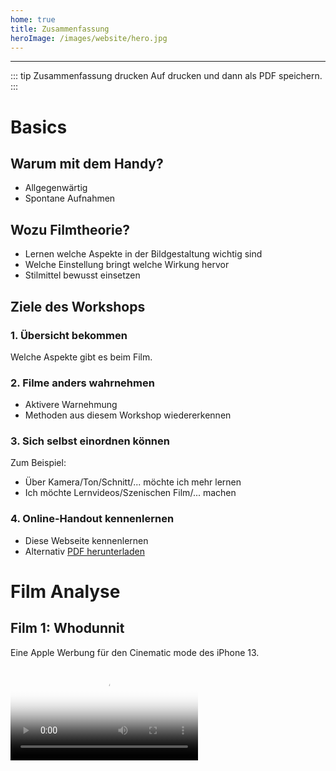 ```yaml
---
home: true
title: Zusammenfassung
heroImage: /images/website/hero.jpg
---
```

<hr/>

::: tip Zusammenfassung drucken
Auf drucken und dann als PDF speichern.
:::
# Basics

## Warum mit dem Handy?

- Allgegenwärtig
- Spontane Aufnahmen 

## Wozu Filmtheorie?

- Lernen welche Aspekte in der Bildgestaltung wichtig sind
- Welche Einstellung bringt welche Wirkung hervor
- Stilmittel bewusst einsetzen

## Ziele des Workshops

### 1. Übersicht bekommen
Welche Aspekte gibt es beim Film.

### 2. Filme anders wahrnehmen

- Aktivere Warnehmung 
- Methoden aus diesem Workshop wiedererkennen

### 3. Sich selbst einordnen können

Zum Beispiel:

- Über Kamera/Ton/Schnitt/... möchte ich mehr lernen
- Ich möchte Lernvideos/Szenischen Film/... machen


### 4. Online-Handout kennenlernen
- Diese Webseite kennenlernen 
- Alternativ [PDF herunterladen](/Zusammenfassung.pdf)



# Film Analyse

## Film 1: Whodunnit 
Eine Apple Werbung für den Cinematic mode des iPhone 13.

<video src="/videos/examples/whodunnit.mp4" controls poster="/videos/examples/whodunnit.jpg" />

### Techniken
Welche Techniken wurden verwendet?

::: details Dollyfahrt
<video src="/videos/examples/whodunnit-dolly.mp4" autoplay muted loop/>
Eine langsame Kamerafahrt in das Bild hinein kann Tiefe im Bild erzeugen.

Letztendliches Freigeben eines zweiten Bildes, Zusammenfügen von zwei Spielorten / Situationen.

::: tip Kranfahrt
Außerdem wird hier mit einem Kran gearbeitet, um die Kamera ins Bild zu positionieren, diese aus Hollywood Filmen wohlbekannte Bewegung verstärkt den kinematischen Effekt noch weiter ...
:::

::: details Szenenbild
Bei einem interessanten und filmischen Szenenbild vernachlässigt das Publikum die technischen Umstände und gibt sich der erzählten Welt hin.
![Dolly](/images/examples/example2.jpg)

::: tip Licht und Kadrage
Zusätzlich ist das Bild sehr symmetrisch arrangiert, was eine stärkere Bild-Ästhetik erzeugt als vom Auge / von zufälligen Handybildern gewohnt.
:::

::: details Bildkomposition
In dieser Szene liegt eine unbehagende, ungewisse Grundstimmung vor. 
Parallel dazu wird der Detektiv in eine ungewöhnliche Bildposition kadriert (Er blickt aus dem Bild heraus). 

Zeitgleich wird dadurch der Blick auf die Beschuldigten freigegeben.
![Dolly](/images/examples/example3.jpg)

::: tip Unschärfe
Hintergrund und Vordergrund werden zusätzlich durch getrennte Schärfeebenen separiert.
:::

::: details Perspektive
![Dolly](/images/examples/example4.jpg)

Aus einer ungewohnten Perspektive zu filmen kann helfen den Sehgewohnheiten zu entkommen. 
Hier ergibt sich aber noch ein anderer Nutzen, wir begeben uns wortwörtlich auf eine Ebene mit dem Hund. 

::: tip Bildtiefe
In diesem Bild gibt es keine sog. Leading Lines. Linien führen nicht in das Bild, sondern nur horizontal und vertikal, aber nicht zum Blickpunkt des Bildes.
Verstärkend wird hier auch direkt gegen eine Wand gefilmt, anstatt sich der Perspektiven einer Zimmerecke zu bedienen.

Der Blick wird stattdessen über Helle und Dunkle Bildbereiche gelenkt. Heller Teppich, heller Hund. Dunkles Holz im Hintergrund.

Die Kombination dieser beiden Mittel führt für den Hund, und dadurch für das Publikum, zu einer Situation ohne Fluchtmöglichkeit, die bedrängend wirkt.
:::

::: details Shots mit Licht verbinden
<video src="/videos/examples/whodunnit-connect.mp4" autoplay muted loop/>
Um Übergänge zwischen Einstellungen weicher zu machen, huscht ein Schatten über das Kind als der Detektiv vorbeiläuft.
:::

::: details Unterschied zwischen Handy und optischer Schärfeverlagerung
<video src="/videos/examples/whodunnit-breathing.mp4" autoplay muted loop/>
Ein als Focus breathing (Atmen) bezeichnetes Phänomen sorgt bei optischer Schärfeverlagerung für einen leichten Zoom im Bild, der Zoom wird von einigen Handy Kamera Apps imitiert.
:::

::: details Seitlicher Dolly (Trucking shot)

<video src="/videos/examples/whodunnit-end.mp4" autoplay muted loop/>

Wie in der ersten Szene wird hier sehr elegant eine Kamerabewegung gewählt, um zwei Einstellungen / Situationen miteinander zu verbinden.

::: tip Filmanfang- und Ende
Ein häufig genutztes Filmstilmittel ist Eintritts und Austrittspunkt einer Geschichte in Verbindung zu setzten. Häufig passiert dies über Ähnlichkeiten in erster und letzter Einstellung.
:::

### Analyse
::: warning Was empfinden wir an diesem Beispiel als "filmisch"? 
Wie könnten einzelne Aspekte mit einfachen Mitteln nachgemacht werden?
:::


## Film 2: Invasion
Ein Sci-fi Kurzfilm.

<video src="/videos/examples/invasion.mp4" style="aspect-ratio:auto;" controls poster="/videos/examples/invasion.jpg" />
INVASION (2020), Pete Majarich

### Techniken
Welche Techniken wurden verwendet?

::: details Leading lines
![Dolly](/images/examples/example7.jpg)
In diesem Bild führen sog. Leading lines auf ein Bildzentrum hin, um das Auge zu lenken. Das Ganze wird verstärkt durch eine Dollyfahrt, die auch signalisiert, dass hier eine Geschichte stattfinden wird.
![Dolly](/images/examples/example7-arrows.jpg)
:::

::: details Cinematische Titel
![Dolly](/images/examples/example8.jpg)
Viel Abstand, klarer Kontrast, leichter Zoom - ein Beispiel für einen kinematischen Titel.
:::

::: details Atmosphäre
![Dolly](/images/examples/example9.jpg)
Film lebt von aufgebauter Atmosphäre. Hier werden simplen Formen in einer Darstellung gezeigt, in der sie ästhetisch wahrgenommen wirken und das Publikum damit an zurückliegende Lebenssituationen und damit verknüpfte Emotionen erinnert.
:::

::: details Weiches Licht
![Dolly](/images/examples/example10.jpg)
Es wurde bei Sonnenaufgang gefilmt, um weiche Schatten und einen kalt-warm Verlauf im Himmel zu erzeugen.
::: tip Orange & Türkis
... sind die im Filmbereich am häufigsten verwendeten komplementäre Farbpaare, da sie meist natürlich auftreten (Hautfarbe/Holz und Himmel/Wasser) und dann nur noch etwas gepushed werden müssen, um wunderschönen Farbkontrast zu erzielen.
:::

::: details Silhouette
![Dolly](/images/examples/example11.jpg)
Verstärkt den Fokus auf die Atmosphäre, indem der:die Protagonist:in nur schemenhaft gezeigt wird.
:::

::: details Extreme Close-up
![Dolly](/images/examples/example12.jpg)
Intesive Erfahrung durch sehr nahe Kameraeinstellung. Im echten Leben müsste sich eine Person in wenigen cm Abstand zu dem Objekt befinden, zusätzliche Sinne wie z.B. Geruchs- und Tempereratursinn würden dabei angesprochen werden.
:::

::: details Durch andere Objekte Filmen
![Dolly](/images/examples/example14.jpg)
Nutzen von Reflektionen in Glasscheiben, Spiegeln oder Flüssigkeiten.
::: tip Kreativ werden
Es kann auch in eine Flasche auf dem Meer / von unten durch ein Glas / in einer Mikrowelle oder durch eine Kloschüssel gefilmt werden.
:::


::: details Locations
![Dolly](/images/examples/example15.jpg)
Die Produktion kann hochwertig wirken, wenn uns die Locations nur selten oder gar nicht in der gezeigten Form im Alltag begegnen, wie zum Beispiel ein Krankenhaus oder eine vermeintliche Area51 Station.
:::

::: details Formen
Als Ausdruck von Gefühlen & Lebenssituationen der Protagonist:innen.
<video src="/videos/examples/invasion-shape.mp4" poster="/images/examples/example16.jpg" style="aspect-ratio:auto;" loop muted autoplay />
::: tip Kombination
Hier wird das ganze noch mit einer Rausfahrt aus dem Bild verstärkt. Die Protagonistin wirkt alleine gelassen und durch den kleinen Kreis isoliert.
:::

::: details Dollyfahrt + Silhouette
Am Ende dieser Dollyfahrt schliesst sich aus den Silhouetten von Parkhaus und Darstellerin eine weitere Form, das Viereck.
<video src="/videos/examples/invasion-silhouette.mp4" style="aspect-ratio:auto;" loop muted autoplay />
:::

### Analyse
::: warning Was empfinden wir an diesem Beispiel als "filmisch"?
Wie könnten einzelne Aspekte mit einfachen Mitteln nachgemacht werden?
:::


## :speech_balloon: Aufgabe
Wie und wo positionieren wir Objekte und Person(en) im Bild und wo positionieren wir uns.

Eine beliebige zusätzliche Requiste und ein:e Darsteller:innen dürfen dem Setting hinzugefügt werden.

Am besten in kleinen Teams 1-3 Einstellungen für eine theoretische Umsetzung ausdenken.

::: warning Setting: Edles Haus voller Skulpturen, doch eine fehlt.
Welche Stilmittel können wir einsetzen, um die Atmosphäre möglichst gut zu verbildlichen?
:::

::: warning Setting: Zwei Personen fühlen sich sehr glücklich zu zweit.
Welche Stilmittel können wir einsetzen, um die Atmosphäre möglichst gut zu verbildlichen?

Tipp: Vielleicht nehmen die beiden die Aussenwelt dadurch auch anders wahr.
:::


::: warning Setting: Eine Person sitzt vor einem Büro und hat offensichtlich Angst davor, es gleich zu betreten.
Welche Stilmittel können wir einsetzen, um die Atmosphäre möglichst gut zu verbildlichen?
:::

## :bellhop_bell: Pause
Eine kurze Pause.


## :gift: Aufgabe
::: warning Setting: Ein Lernvideo in Mathematik soll gedreht werden
Welche filmischen Mittel können wir einsetzen, um möglichst viele Schüler:innen zu erreichen?

- Ein konkretes Beispiel erstellen "Wir sind in einem Supermarkt"
- Einen greifbaren geschichtlichen Hintergrund geben "Logarithmus Tafeln"
- Anhand eines Beispiels heranführen
- Realitätsbezug herstellen

Tipp: Wir können Mengen kleiner und größer darstellen oder wirken Lassen, Zusammenhänge durch räumliche Trennung separieren oder gruppieren.

Es gibt ein Beispielvideo von ARTE zum Thema "Benfordsches Gesetz".
:::

## :gift: Film 3: Behind the scenes
Falls Interesse und Zeit besteht, hier ein Blick hinter die Kulissen mit Phone 13 Pro, der zweifachen Oscar®-Preisträgerin Kathryn Bigelow und dem Oscar®-nominierten Kameramann Greig Fraser.

<video src="/videos/examples/bts.mp4" controls poster="/videos/examples/bts.jpg" />

::: warning Welche Techniken waren hinter den Kulissen zu sehen?
Wie könnten einzelne Aspekte mit einfachen Mitteln nachgemacht werden?
:::


# Bildgestaltung

## Schnitt im Kopf

::: tip Einstellung / Shot / Bild
Im Schnitt werden zwei Einstellungen durch einen Schnitt getrennt. Der Shot ist die kleinste filmische Bildeinheit vor dem Einzelbild (engl. Frame).
:::

Wissen, wie möchte ich das später schneiden. Sonst fehlen Bilder an Stellen und andere Bilder wiederum können nicht sinnvoll in den Schnitt eingebracht werden.

## Bildkomposition 
Alles, was im Bild zu sehen ist, sagt etwas aus. Wenn Objekte aus dem Bild gehalten werden, kann das allerdings auch etwas erzählen.

Bildkomposition ist Komplex, weil es unendlich viele Möglichkeiten gibt.
Es gibt jedoch einige Hilfestellungen.


### Geschichten
Jede Einstellung hat eine Geschichte und diese muss zur gesamten Geschichte des Filmes beitragen.

Dabei helfen können Bildkomposition, Lichtsetzung, Positionierung der Motive (zueinander) und insbesondere **Veränderungen** aller Komponenten im Laufe der Einstellung.

### Einstellungsgrößen

Totale, Nahe, Groß, Detail

### 180 Grad 
Wir können das Bild immer in 180 Grad drehen, ohne das Publikum zu verwirren. Wie als würden wir vor einer Bühne sitzen.
Sobald wir von der anderen Seite Filmen, sind Objekte auf der anderen Seite und Gesichter schauen in entgegengesetzte Richtungen. Das kann zu Irritation führen.

![180 Grad Regel](https://upload.wikimedia.org/wikipedia/commons/thumb/b/be/180_degree_rule.svg/1200px-180_degree_rule.svg.png)

### 30 Grad
Einstellungen, die nacheinander geschnitten werden sollen, wirken wie ein Ransprung, sofern der  Winkel nicht mehr als 30 Grad verändert wurde.

### Drittel
Bei der Drittel-Regel wird das Bild gedanklich in neun Teile geschnitten. Man zieht zwei waagerechte und zwei senkrechte Linien, sodass alle neun Teile gleich groß sind. Das zu fotografierende Motiv wird an einem der vier Schnittpunkte angelegt, man kann es aber auch längs einer Linie platzieren.

![Drittel-Regel](/images/bildgestaltung/rule-of-thirds.jpg)
::: tip 
Zentrierte Bilder zwingen uns zum Hinsehen, das Kadrieren einer Person in einem Drittel hilft zum Beispiel, um über die Person hinaus ins Bild zu schauen. (Beispiel Detektiv beim Apple Film).
:::


### Position
Umpositionieren statt zoomen.
Vorteile: Mehr Perspektivenwahrnehmung, mehr Schärfeseparation und wir sind näher am Geschehen dran.

![Beispiel](/images/bildgestaltung/umpositionieren.jpg)

### Nasenraum

Der Nasenraum ist der Bereich eines Bildes zwischen der Bildkante und dem Gesicht einer abgebildeten Person.
In Bewegungs- oder Blickrichtung eines Menschen sollte immer etwas Raum gelassen werden, da es sonst so wirkt, als liefe er gegen eine Wand.


### Winkel
- Froschperspektive/Untersicht drückt Überlegenheit einer Person aus/lässt Gebäude mächtiger und Landschaften unübersichtlicher wirken.
- Die Bauchhöhe betont die Perspektive von Kindern, visualisiert Unterlegenheit des Betrachters, lässt Personen überlegen wirken.
- Auf der Augenhöhe sind Betrachter und Filmprotagonist auf einer Ebene. Das wirkt neutral und sachlich bzw. erweckt Vertrauen.
- Die Vogelperspektive, also das Filmen weit über der Augenhöhe der Personen im Bild, verschafft Überblick und Distanz.
- Die subjektive Kamera (engl POV) nimmt Bilder aus der Sicht eines der Filmcharaktere auf. Dies ermöglicht dem Zuschauer, sich in die Figur hineinzuversetzen und Situationen aus dessen Perspektive zu erleben. Hier wird in der Regel kein Stativ verwendet4.

### Bildtiefe
Das Bild aufteilen in
- Vordergrund (Blätter, eine Schulter, ...)
- Motiv (Eine Person, Eine Schatztruhe)
- Hintergrund (Himmel, Ein Wald, Das Meer ...)

![Beispiel](/images/bildgestaltung/fg-bg.jpg)


### Rahmen
Seitliche Objekte (z.B. Blätter in der Unschärfe, ein Türrahmen) laden ein, in das Bild zu schauen.

![Beispiel](/images/bildgestaltung/foreground.jpg)

### Lininen
Leading lines führen zu mehr perspektive und lassen das Bild "räumlicher" wirken. Bei Interview Situationen in Raumecken hinein filmen, statt gegen eine Wand.

![Beispiel](/images/bildgestaltung/leading-lines.jpg)


## Bewegung

### Mitbewegen
Bewegung erster Art (etwas im Bild bewegt sich) beeinflusst Bewegung zweiter Art (die Kamera schwenkt).
Es fühlt sich natürlich an Bewegungen im Bild zu folgen.

### Gimbal 
Die Smartphone Kamera ist kleiner und leichter als eine Filmkamera. Daher können externe Geräte wie ein Gimbal für ruhigere Fahrten sorgen.
Statt einem Gimbal kann aber auch ein Besenstiel, ein Handtuch oder ein Stapel Bücher zum Einsatz kommen.

<video src="/videos/bildgestaltung/dolly.mp4" style="aspect-ratio:auto;" loop muted autoplay />

### :gift: Slow Motion
In Slo-mo ist der Fokus auf Bewegungen viel genauer. Aufnahmen können "epischer" wahrgenommen werden.

## :gift: Takes
Immer mehrere Takes filmen. Das führt zur Perfektion der Aufnahme und erleichtert späteres Schneiden.

## :gift: Set-Design
Schön eingerichtete und ausgeleuchtete Locations.
Beispielsweise im Hintergrund ein aufgeräumtes Regal mit Objekten zum Thema in einer leicht bläulichen Farbe angeleuchtet.
Im Vordergrund gegenläufig gerichtetes weiches & warmes Licht auf der Person.

## :gift: Farbgestaltung
Koloration (engl. Color Grading) beginnt am Set (Mit Szenenbild, Kostüm, Requisite) und kann im Schnitt verfeinert werden, um Emotionen zu unterstützen.



## :speech_balloon: Quiz

Das Mobile-Videografie WLAN hat keine Internetverbindung, bietet aber Zugriff auf einige Webseiten dieses Kurses.
Falls Du gerade im Mobile-Videografie WLAN arbeitest, kannst Du hier ein Quiz starten:

<a href="//mobile-videografie.local:3000/quiz/1/controller" target="_blank" class="action-button " aria-label="Online-Handout ›"> Quiz starten › </a>

## :bellhop_bell: Pause
Eine kurze Pause.

## :gift: Balance
![Schlechtere Balance](/images/bildgestaltung/iphone/iphone9.jpg)
In diesem Bild ist der Bagger zentriert und eine störende Linie (Die Abrisskante) verläuft quer durchs Bild, ohne etwas in das Bild einzubringen.

![Bessere Balance](/images/bildgestaltung/iphone/iphone11.jpg)

In diesem Beispiel ist der Bagger nicht zentriert, sondern das "mittlere" Gewicht aus Bagger und Lastenrad. Dadurch gibt es horizontal eine Balance.
Die jetzt sichtbare Rundung an der Ecke der Abrisskante und die Kettenspuren bilden ein weiches Gegengewicht zum Himmel.
Die Kante lenkt den Blick jetzt auch nicht mehr aus dem Bild sondern dient als leichtes Gegengewicht zu dem zweiten Bagger.

Dadurch wirken die Elemente und auch das gesamte Bild besser balanciert.

::: tip Weiches Licht
Diese Fotos wurden sehr früh morgens kurz nach Sonnenaufgang geschossen. Dadurch ist das Licht sehr weich und die Schwankung zwischen
Helligkeitsstufen ist sehr gering. In diesen für die Handykamera "einfachen" Lichtsituation können die Bilder mit DSLR Kameras mithalten.

Das gleiche Foto mit derselben Kamera an einem Tag mit schlechterem Licht sieht direkt anders aus:

![Bessere Balance](/images/bildgestaltung/iphone/iphone17.jpg)
:::




## :gift: Licht-Exkurs
Falls Interesse und Zeit besteht, ein winziger Licht-Exkurs für Leuchten mit natürlichem und bereits vorhandenem Licht.

### Mittags-Sonne

Hartes Licht, maximal als Licht von hinten nutzen.

![Licht Beispiel](/images/bildgestaltung/light2.jpg)

### Goldener Stunde

Weiches Licht und warme Farben. Am besten als Licht von hinten nutzen.

![Licht Beispiel](/images/bildgestaltung/light1.jpg)

### Bewölkter Himmel

Weiches kaltes Licht, nicht frontal. Bei seitlichem Einfall erzeugt es Tiefe im Gesicht.

![Licht Beispiel](/images/bildgestaltung/light3.jpg)

### Kameraseitig (engl. Broad side)

Einfache und schnelle Aufhellung, leider sehr uninteressant und matschig.

![Licht Beispiel](/images/bildgestaltung/light5.jpg)

### Bühnenseitig (engl.  Far side)

Gefahr, dass Lichtquelle im Bild zu sehen ist oder Lensflares erzeugt. Dafür aber schöne Separation der Ebenen, besseres Gefühl von Bildtiefe.

![Licht Beispiel](/images/bildgestaltung/light4.jpg)

### Abwechselnd (engl. Checkerboard)

Spannende Lichtsetzung die häufig im Kinobereich verwendet wird.

![Licht Beispiel](/images/bildgestaltung/light6.jpg)

## :gift: Film 4: Don't byte me
<video src="/videos/bildgestaltung/dont_byte_me.mp4" poster="/videos/bildgestaltung/dont_byte_me.jpg" style="aspect-ratio:auto;" controls />

::: warning Analyse
Neben den unter den Screenshots genannten Stilmitteln werden viele weitere im Film verwendet.

Falls Interesse und Zeit besteht, Anschauen und kurzes Besprechen der Techniken und deren Wirkung.
:::

## :gift: Weitere Beispiele
Falls Interesse und Zeit besteht, können wir weitere Beispiele analysieren.

 # Kamera 

## Installation

Apps wie z.B. FiLMiC PRO ermöglichen manuelle Einstellungen zu Fokus, Belichtung und Farbverwaltung.

[Für iOS herunterladen](https://apps.apple.com/de/app/filmic-pro-profi-video-kamera/id436577167)

[Für Android herunterladen](https://play.google.com/store/apps/details?id=com.filmic.filmicpro&hl=de&gl=UShttps://play.google.com/store/apps/details?id=com.filmic.filmicpro&hl=de&gl=US)

## Einführung

::: warning Kamera
Es gibt eine technische Einführung.
:::


::: tip Tele- und Weitwinkelkamera
Bei Filmkameras werden Objektive gewechselt, beim Handy werden häufig mehrere Kameras verbaut und je nach Look gewechselt.
:::

## FiLMiC Pro

![Foto von Julius Eiberger](/images/kamera/livetools.jpg)
<span class="caption">Foto von Julius Eiberger</span>

FiLMiC Pro ist ein Programm, das manuelle Einstellungen zu Fokus, Belichtung und Farbverwaltung ermöglicht.

### Fokus & Belichtung
Mit dem Kreis kann durch Verschieben die Belichtung eingestellt werden, mit dem Viereck wird der Fokus gesetzt.

![Screenshot FiLMiC Pro](/images/kamera/c1.jpg)

Durch Antippen wird der Wert gelockt (rot dargestellt), durch ein weiteres Antippen wird der Wert wieder freigegeben. 

![Screenshot FiLMiC Pro](/images/kamera/c2.jpg)

### Weissabgleich
Durch Klick auf die Farbräder kann der Weisspunkt eingestellt werden. 
Es können verschiedene Vorlagen für den Weisspunkt gewählt werden, wie z.B. Wolken, Sonne, Kunstlicht oder die Automatik (engl. AWB).
Auch hier kann der Wert durch Antippen gelockt werden.

![Screenshot FiLMiC Pro](/images/kamera/c3.jpg)

### Bildrate

::: details Quiz: Mit wievielen Bildern nimmt Film auf?
Durch Einstellung von 24 Bildern entsteht eine filmtypische Bewegungsunschärfe.

Europäisches Fernsehen benutzt 25 Bilder bzw 50 Halbbilder pro Sekunde (PAL bei 50Hz Strom), USA 30 Bilder (NTSC bei 60Hz Strom).
![Screenshot FiLMiC Pro](/images/kamera/c12.jpg)
:::


### Manuelle Räder
Durch Klick auf das Radsymbol können die Belichtungs- und Fokuseinstellungen präsize über die Beiden Räder eingestellt werden.

![Screenshot FiLMiC Pro](/images/kamera/c4.jpg)
Der obere Wert steht für die Sensorempfindlichkeit, der untere Wert für die Belichtungszeit.
Hier kann der Wert ebenfalls durch Antippen gelockt werden.
Es empfiehlt sich eine Belichtungszeit von 1/48 bei 24 Bildern pro Sekunde.

![Screenshot FiLMiC Pro](/images/kamera/c5.jpg)

Auf der rechten Seite kann der Fokusraum eingestellt werden. Über die beiden Markierungen können auch Fokusmarken gesetzt werden.
Durch Antippen wird eine langsame Fahrt zum Fokuspunkt gestartet.

![Screenshot FiLMiC Pro](/images/kamera/c6.jpg)

### Zebras
Die Livetools bieten die Möglichkeit, das Bild in Werten zu sehen, unabhängig von relativer Bildschirmhelligkeit.
Zebras zeigen überbelichtete Bereiche (hier in rot) und unüberbelichtete Bereiche (hier in blau) an.

![Screenshot FiLMiC Pro](/images/kamera/c7.jpg)
Das zweite Tool ist lediglich eine weitere Darstellung für die Zebras.

![Screenshot FiLMiC Pro](/images/kamera/c8.jpg)
### False Color
Zeigt die Belichtung des gesamten Helligkeitbereiches an. 
- Rot überbelichteter Bereich
- Grün gut belichteter Bereich
- Hellblau dunkler Bereich
- Blau sehr dunkler Bereich

![Screenshot FiLMiC Pro](/images/kamera/c9.jpg)
### Ameisen
Oder auch Fokus Peaking zeigt an, an welchen Stellen Fokuskontrast erkannt wird.
Bei kleinen Displays und Sonnenlicht kann diese Funktion nützlich sein, um den Fokus zu erkennen.

![Screenshot FiLMiC Pro](/images/kamera/c10.jpg)

### Einstellungen
Durch Klick auf das Einstellungs-Symbol können die Einstellungen geöffnet werden.

![Screenshot FiLMiC Pro](/images/kamera/c11.jpg)

### Aufnehmen

Aufnahme wird durch den runden weissen Button in der Ecke gestartet, der bei Aufnahme rot dargestellt wird.
Zeit, verbleibender Akku und Speicherplatz werden mittig angezeigt.

![Screenshot FiLMiC Pro](/images/kamera/c13.jpg)

### Schnitt vorbereiten  

Durch Klick auf den Play Button können alle Takes aufgelistet, exportiert oder gelöscht werden.

![Screenshot FiLMiC Pro](/images/kamera/c14.jpg)

Einzelnen Clip anwählen, um eine Vorschau zu sehen und die Trimmfunktion zu nutzen. 

![Screenshot FiLMiC Pro](/images/kamera/c15.jpg)

## ND Filter

Bei einer Handykamera mit fixer Blende und fest eingestellter Belichtungszeit kann nur der ISO Wert zum Belichten verwendet werden.
Aber gerade bei Außenaufnahmen ist die untere ISO Grenze fast sofort erreicht. Eine Sonnenbrille oder ein ND Filter können das Problem beheben.

![Foto von Julius Eiberger](/images/kamera/nd.jpg)
<span class="caption">Foto von Julius Eiberger</span>

So sieht das Bild im Handy aus:

<video src="/videos/kamera/nd.mov" lazy style="aspect-ratio:auto" muted autoplay loop >
</video>

## :speech_balloon: Quiz

Das Mobile-Videografie WLAN hat keine Internetverbindung, bietet aber Zugriff auf einige Webseiten dieses Kurses.
Falls Du gerade im Mobile-Videografie WLAN arbeitest, kannst Du hier ein Quiz starten:

<a href="//mobile-videografie.local:3000/quiz/2/controller" target="_blank" class="action-button secondary" aria-label="Online-Handout ›"> Quiz starten › </a>


## :bellhop_bell: Pause
Flexible Pause.
# Dreh

::: tip Show don't tell!
Alle bisher gezeigten Beispielfilme kommen gänzlich ohne Dialog aus.
In diesem Beispieldreh soll ebenfalls ohne Dialog gearbeitet werden.
:::

## Beschreibung

::: warning Kurzfilm drehen
Szenario 1: In der Kantine wurde ausversehen entkoffeinierter Kaffee ausgegeben.

*und / oder* 

Szenario 2: Ein Thema was eine Person aus der Gruppe emotional bewegt.

*und / oder*

Szenario 3: Ein kontroverse Beispiel von Alltags-Diskriminierung aufgreifen.
(z.B. Rassismus, Klassismus, Speziesismus, FLINTA im Patriarchat, Diversity, Sexismus, Klimagerechtigkeit, Kapitalismus, Privilegien)
:::


## Planung

### Exposé
- Handlung
- Allgemeine Stimmung, Absichten der Szene
- Personen – Besondere Merkmale, Kleidung, Requisiten, wie ist die Mimik/Gestik ...
- Ort – Hintergrund, Schauplatz,
Wetter/Beleuchtung/Tageszeit, Besonderheiten...

### Storyboard

::: tip Ca. 10min pro Einstellung
Die Szene muss nun in Einstellungen unterteilt werden, dabei steht jede Abbildung auf dem Storyboard für eine Einstellung.

Für diese Übung bitte aus Zeitgründen nicht mehr als 5 Einstellungen pro Szene planen.
:::

![Storyboard](/images/dreh/storyboard.jpg)

## Dreh

::: tip Mehrere Takes
Am besten jede Einstellung mehrmals drehen.
:::


## :bellhop_bell: Pause
Flexible Pause.

# Schnitt 
Auge trennt u.a. durch blinzeln das Gesehene in Sinnabschnitte.

## Installation
Dafür eignet sich zum Beispiel Adobe Rush.

[Für iOS herunterladen](https://apps.apple.com/de/app/adobe-premiere-rush-für-video/id1188753863)

[Für Android herunterladen](https://play.google.com/store/apps/details?id=com.adobe.premiererush.videoeditor&hl=de&gl=US)

## Hinweise

- Sichtbare oder unsichtbare Schnitte
- 30 Grad Regel
- Blickführung (Bildschwerpunkt an unterschiedlichen Stellen)
- Schnittgeschwindigkeit  passend zur Dramaturgie
- Bewegungen im gleichen Tempo schneiden
- Kaschieren von Schnitten durch Sound Design


## Einführung

::: warning Schnitt
Es gibt eine technische Einführung.
:::

## Adobe Rush

<span id="schnitt">

### Projekt erstellen
Kamerarolle wählen, um Material zu importieren.

![Screenshot Adobe Rush](/images/schnitt/c1.jpg)
![Screenshot Adobe Rush](/images/schnitt/c2.jpg)


### Timeline erstellen
Gute Takes auswählen und in die Timeline einfügen.

![Screenshot Adobe Rush](/images/schnitt/c3.jpg)
![Screenshot Adobe Rush](/images/schnitt/c5.jpg)


### Trimmen
Anfang und Ende der Takes wegschneiden. Dazu die breiteren Balken auf der Clip bewegen.

![Screenshot Adobe Rush](/images/schnitt/c6.jpg)
![Screenshot Adobe Rush](/images/schnitt/c7.jpg)


### Clips umsortieren
Clips in der Timeline durch Drag 'n Drop sortieren. Durch langes Klicken auf einen Clip werden weitere Aktionen angezeigt.

![Screenshot Adobe Rush](/images/schnitt/c9.jpg)
![Screenshot Adobe Rush](/images/schnitt/c10.jpg)


### Soundtrack hinzufügen
Unter dem Plus Symbol können Soundtracks und weitere Medien hinzugefügt werden.

![Screenshot Adobe Rush](/images/schnitt/c13.jpg)
![Screenshot Adobe Rush](/images/schnitt/c14.jpg)


### Voiceover hinzufügen
Durch den Voiceover-Button kann ein Voiceover hinzugefügt werden. Die aktuelle Spur wird als Aufnahmespur verwendet.

![Screenshot Adobe Rush](/images/schnitt/c16.jpg)
![Screenshot Adobe Rush](/images/schnitt/c19.jpg)

### Titel hinzufügen
Durch den Titel-Button kann ein Titel hinzugefügt werden.

![Screenshot Adobe Rush](/images/schnitt/c20.jpg)
![Screenshot Adobe Rush](/images/schnitt/c21.jpg)

### Farbkorrektur
Durch den Farbkorrektur-Button kann eine Farbkorrektur hinzugefügt werden.

![Screenshot Adobe Rush](/images/schnitt/c22.jpg)
![Screenshot Adobe Rush](/images/schnitt/c23.jpg)

### Export
Durch den Export-Button rechts oben kann das fertige Video erstellt werden.

![Screenshot Adobe Rush](/images/schnitt/c24.jpg)
![Screenshot Adobe Rush](/images/schnitt/c25.jpg)

</span>

## Rohschnitt

::: warning Schnitt

Anfertigung der Rohschnitte. Ggf. Kopieren von Dateien per AirDrop oder Bluetooth.

:::

# Feedback

## :speech_balloon: Runde
- Über die entstandenen Filme austauschen.
- Gemeinsames Brainstorming zur Umsetzung anstehender Projekte

## :gift: Ausblick
Möglichkeit bei Interesse und Zeit nochmal einen kleinen Exkurs in ein Teilgebiet zu machen.

- Audio
- Kameratheorie
- Bildgestaltung
- Optiklehre
- Lichttheorie
- Lichtgestaltung


## :gift: Links
- [Übersicht: Video im Unterricht](https://www.lehrerfortbildung-bw.de/st_digital/medienwerkstatt/multimedia/video-im-unterricht/baum/)
- [Materialien: Video im Unterricht](https://www.lehrerfortbildung-bw.de/st_digital/medienwerkstatt/multimedia/video-im-unterricht/baum/mat/)
- [Checkliste für Filmschnitt](https://filmpuls.info/video-schneiden-regeln/)

# Lexikon

## Sequenz
Teil des Films, der aus mehreren Szenen bestehen kann.

## Szene
Besteht aus mehreren Einstellungen.

## Einstellung / Shot / Bild
Beschreibt eine gewählte Kameraposition. Im Schnitt wird zwischen verschiedenen Einstellungen hin und hergeschnitten.

## Take
Wird diesselbe Einstellung nochmals gedreht, so spricht man von einem zweiten Take.

## Kadrage / Framing / Bildkomposition
Bezeichnet, wie die Objekte in der Kamera positioniert werden.

